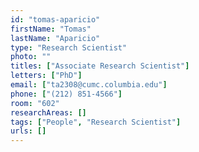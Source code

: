 ```yaml
---
id: "tomas-aparicio"
firstName: "Tomas"
lastName: "Aparicio"
type: "Research Scientist"
photo: ""
titles: ["Associate Research Scientist"]
letters: ["PhD"]
email: ["ta2308@cumc.columbia.edu"]
phone: ["(212) 851-4566"]
room: "602"
researchAreas: []
tags: ["People", "Research Scientist"]
urls: []
---
```

